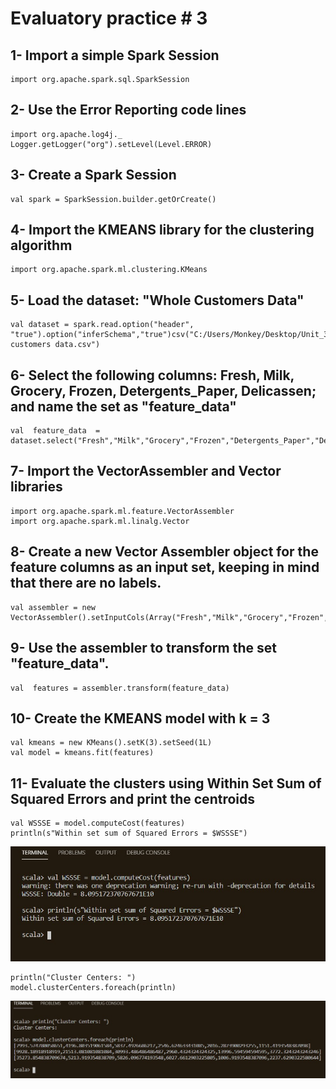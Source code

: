 # Evaluatory practice # 3

## 1- Import a simple Spark Session
    import org.apache.spark.sql.SparkSession

## 2- Use the Error Reporting code lines
    import org.apache.log4j._
    Logger.getLogger("org").setLevel(Level.ERROR)

## 3- Create a Spark Session
    val spark = SparkSession.builder.getOrCreate()

## 4- Import the KMEANS library for the clustering algorithm
    import org.apache.spark.ml.clustering.KMeans

## 5- Load the dataset: "Whole Customers Data"
    val dataset = spark.read.option("header", "true").option("inferSchema","true")csv("C:/Users/Monkey/Desktop/Unit_3/Wholesale customers data.csv")

## 6- Select the following columns: Fresh, Milk, Grocery, Frozen, Detergents_Paper, Delicassen; and name the set as "feature_data"
    val  feature_data  = dataset.select("Fresh","Milk","Grocery","Frozen","Detergents_Paper","Delicassen")

## 7- Import the VectorAssembler and Vector libraries
    import org.apache.spark.ml.feature.VectorAssembler
    import org.apache.spark.ml.linalg.Vector

## 8- Create a new Vector Assembler object for the feature columns as an input set, keeping in mind that there are no labels.
    val assembler = new VectorAssembler().setInputCols(Array("Fresh","Milk","Grocery","Frozen","Detergents_Paper","Delicassen")).setOutputCol("features")

## 9- Use the assembler to transform the set "feature_data".
    val  features = assembler.transform(feature_data)

## 10- Create the KMEANS model with k = 3
    val kmeans = new KMeans().setK(3).setSeed(1L)
    val model = kmeans.fit(features)

## 11- Evaluate the clusters using Within Set Sum of Squared Errors and print the centroids
    val WSSSE = model.computeCost(features)
    println(s"Within set sum of Squared Errors = $WSSSE")
    
![WSSSE](https://github.com/ThunderboltMonkey/BigData/blob/unit_3/Evaluation/wssse.jpeg)
    
    println("Cluster Centers: ")
    model.clusterCenters.foreach(println)

![Clusters](https://github.com/ThunderboltMonkey/BigData/blob/unit_3/Evaluation/clusters.jpeg)
